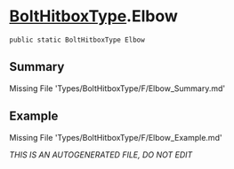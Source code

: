 # [BoltHitboxType](Types/BoltHitboxType.md).Elbow
`public static BoltHitboxType Elbow`
## Summary
Missing File 'Types/BoltHitboxType/F/Elbow_Summary.md'
## Example
Missing File 'Types/BoltHitboxType/F/Elbow_Example.md'

*THIS IS AN AUTOGENERATED FILE, DO NOT EDIT*

